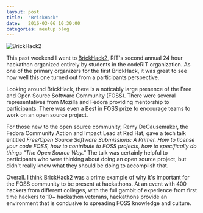 ```yaml
---
layout: post
title:  "BrickHack"
date:   2016-03-06 10:30:00
categories: meetup blog
---
```

![BrickHack2](/hfoss-blog/img/brickhack.jpg)

This past weekend I went to [BrickHack2](https://brickhack.io/), RIT's second
annual 24 hour hackathon organized entirely by students in the codeRIT
organization. As one of the primary organizers for the first BrickHack, it was
great to see how well this one turned out from a participants perspective.

Looking around BrickHack, there is a noticably large presence of the Free and
Open Source Software Community (FOSS). There were several representatives from
Mozilla and Fedora providing mentorship to participants. There was even a Best
in FOSS prize to encourage teams to work on an open source project.

For those new to the open source community, Remy DeCausemaker, the Fedora
Community Action and Impact Lead at Red Hat, gave a tech talk entitled
*Free/Open Source Software Submissions: A Primer. How to license your code
FOSS, how to contribute to FOSS projects, how to specifically do things "The
Open Source Way."* The talk was certainly helpful to participants who were
thinking about doing an open source project, but didn't really know what they
should be doing to accomplish that.

Overall. I think BrickHack2 was a prime example of why it's important for the
FOSS community to be present at hackathons. At an event with 400 hackers from
different colleges, with the full gambit of experience from first time hackers
to 10+ hackathon veterans, hackathons provide an environment that is condusive
to spreading FOSS knowledge and culture.